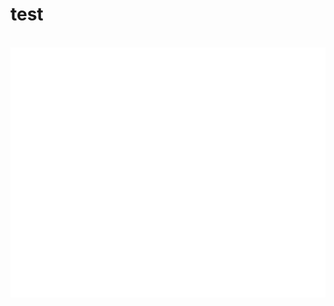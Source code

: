 # test

<div align="center">
	<br>
	<a href="https://github.com/hchiam/css-in-readme-like-wat/blame/master/header.svg">
		<img src="header.svg" width="800" height="400">
	</a>
	<br>
</div>
